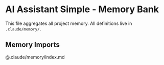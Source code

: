 # AI Assistant Simple - Memory Bank

This file aggregates all project memory. All definitions live in `.claude/memory/`.

## Memory Imports

@.claude/memory/index.md
